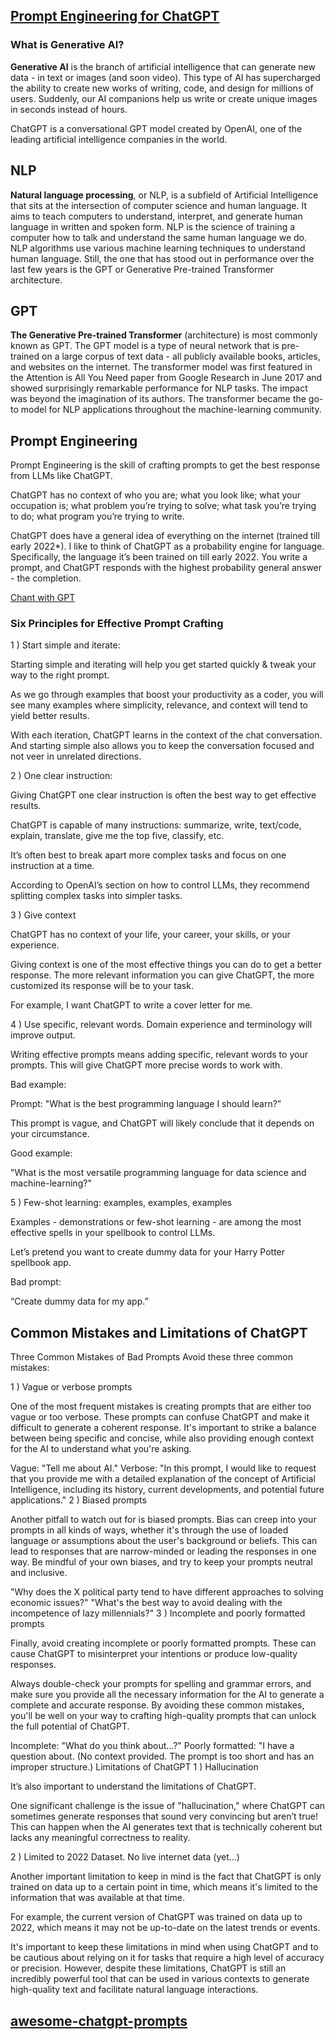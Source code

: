 ## [Prompt Engineering for ChatGPT ](https://academy.metacrafters.io/)
### What is Generative AI?
**Generative AI** is the branch of artificial intelligence that can generate new data - in text or images (and soon video). This type of AI has supercharged the ability to create new works of writing, code, and design for millions of users. Suddenly, our AI companions help us write or create unique images in seconds instead of hours.

ChatGPT is a conversational GPT model created by OpenAI, one of the leading artificial intelligence companies in the world.

## NLP
**Natural language processing**, or NLP, is a subfield of Artificial Intelligence that sits at the intersection of computer science and human language. It aims to teach computers to understand, interpret, and generate human language in written and spoken form. NLP is the science of training a computer how to talk and understand the same human language we do. NLP algorithms use various machine learning techniques to understand human language. Still, the one that has stood out in performance over the last few years is the GPT or Generative Pre-trained Transformer architecture.

## GPT
**The Generative Pre-trained Transformer** (architecture) is most commonly known as GPT. The GPT model is a type of neural network that is pre-trained on a large corpus of text data - all publicly available books, articles, and websites on the internet. The transformer model was first featured in the Attention is All You Need paper from Google Research in June 2017 and showed surprisingly remarkable performance for NLP tasks. The impact was beyond the imagination of its authors. The transformer became the go-to model for NLP applications throughout the machine-learning community.


## Prompt Engineering
Prompt Engineering is the skill of crafting prompts to get the best response from LLMs like ChatGPT.

ChatGPT has no context of who you are; what you look like; what your occupation is; what problem you’re trying to solve; what task you’re trying to do; what program you’re trying to write.

ChatGPT does have a general idea of everything on the internet (trained till early 2022*). I like to think of ChatGPT as a probability engine for language. Specifically, the language it’s been trained on till early 2022. You write a prompt, and ChatGPT responds with the highest probability general answer - the completion.

[Chant with GPT](https://chat.openai.com/)


### Six Principles for Effective Prompt Crafting
1 ) Start simple and iterate:

Starting simple and iterating will help you get started quickly & tweak your way to the right prompt.

As we go through examples that boost your productivity as a coder, you will see many examples where simplicity, relevance, and context will tend to yield better results.

With each iteration, ChatGPT learns in the context of the chat conversation. And starting simple also allows you to keep the conversation focused and not veer in unrelated directions.

2 ) One clear instruction:

Giving ChatGPT one clear instruction is often the best way to get effective results.

ChatGPT is capable of many instructions: summarize, write, text/code, explain, translate, give me the top five, classify, etc.

It’s often best to break apart more complex tasks and focus on one instruction at a time.

According to OpenAI’s section on how to control LLMs, they recommend splitting complex tasks into simpler tasks.

3 ) Give context

ChatGPT has no context of your life, your career, your skills, or your experience.

Giving context is one of the most effective things you can do to get a better response. The more relevant information you can give ChatGPT, the more customized its response will be to your task.

For example, I want ChatGPT to write a cover letter for me.

4 ) Use specific, relevant words. Domain experience and terminology will improve output.

Writing effective prompts means adding specific, relevant words to your prompts. This will give ChatGPT more precise words to work with.

Bad example:

Prompt: "What is the best programming language I should learn?”

This prompt is vague, and ChatGPT will likely conclude that it depends on your circumstance.

Good example:

"What is the most versatile programming language for data science and machine-learning?"

5 ) Few-shot learning: examples, examples, examples

Examples - demonstrations or few-shot learning - are among the most effective spells in your spellbook to control LLMs.

Let’s pretend you want to create dummy data for your Harry Potter spellbook app.

Bad prompt:

“Create dummy data for my app.”


## Common Mistakes and Limitations of ChatGPT

Three Common Mistakes of Bad Prompts
Avoid these three common mistakes:

1 ) Vague or verbose prompts

One of the most frequent mistakes is creating prompts that are either too vague or too verbose. These prompts can confuse ChatGPT and make it difficult to generate a coherent response. It's important to strike a balance between being specific and concise, while also providing enough context for the AI to understand what you're asking.

Vague: "Tell me about AI."
Verbose: "In this prompt, I would like to request that you provide me with a detailed explanation of the concept of Artificial Intelligence, including its history, current developments, and potential future applications."
2 ) Biased prompts

Another pitfall to watch out for is biased prompts. Bias can creep into your prompts in all kinds of ways, whether it's through the use of loaded language or assumptions about the user's background or beliefs. This can lead to responses that are narrow-minded or leading the responses in one way. Be mindful of your own biases, and try to keep your prompts neutral and inclusive.

"Why does the X political party tend to have different approaches to solving economic issues?"
"What's the best way to avoid dealing with the incompetence of lazy millennials?"
3 ) Incomplete and poorly formatted prompts

Finally, avoid creating incomplete or poorly formatted prompts. These can cause ChatGPT to misinterpret your intentions or produce low-quality responses.

Always double-check your prompts for spelling and grammar errors, and make sure you provide all the necessary information for the AI to generate a complete and accurate response. By avoiding these common mistakes, you'll be well on your way to crafting high-quality prompts that can unlock the full potential of ChatGPT.

Incomplete: "What do you think about...?"
Poorly formatted: "I have a question about. (No context provided. The prompt is too short and has an improper structure.)
Limitations of ChatGPT
1 ) Hallucination

It’s also important to understand the limitations of ChatGPT.

One significant challenge is the issue of "hallucination," where ChatGPT can sometimes generate responses that sound very convincing but aren’t true! This can happen when the AI generates text that is technically coherent but lacks any meaningful correctness to reality.

2 ) Limited to 2022 Dataset. No live internet data (yet…)

Another important limitation to keep in mind is the fact that ChatGPT is only trained on data up to a certain point in time, which means it's limited to the information that was available at that time.

For example, the current version of ChatGPT was trained on data up to 2022, which means it may not be up-to-date on the latest trends or events.

It's important to keep these limitations in mind when using ChatGPT and to be cautious about relying on it for tasks that require a high level of accuracy or precision. However, despite these limitations, ChatGPT is still an incredibly powerful tool that can be used in various contexts to generate high-quality text and facilitate natural language interactions.

## [awesome-chatgpt-prompts](https://github.com/f/awesome-chatgpt-prompts)
